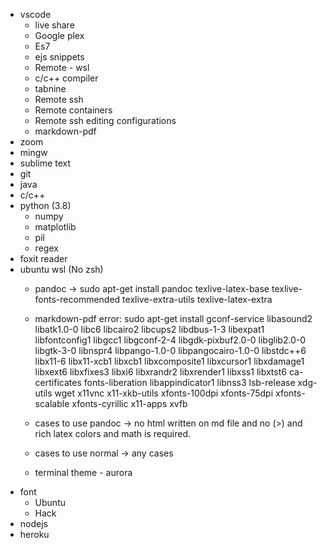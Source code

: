 - vscode
    - live share
    - Google plex
    - Es7
    - ejs snippets
    - Remote - wsl
    - c/c++ compiler
    - tabnine
    - Remote ssh
    - Remote containers
    - Remote ssh editing configurations
    - markdown-pdf
- zoom
- mingw
- sublime text
- git
- java
- c/c++
- python (3.8)
    - numpy
    - matplotlib
    - pil
    - regex
- foxit reader
- ubuntu wsl (No zsh)
    - pandoc -> sudo apt-get install pandoc texlive-latex-base texlive-fonts-recommended texlive-extra-utils texlive-latex-extra
    - markdown-pdf error: sudo apt-get install gconf-service libasound2 libatk1.0-0 libc6 libcairo2 libcups2 libdbus-1-3 libexpat1 libfontconfig1 libgcc1 libgconf-2-4 libgdk-pixbuf2.0-0 libglib2.0-0 libgtk-3-0 libnspr4 libpango-1.0-0 libpangocairo-1.0-0 libstdc++6 libx11-6 libx11-xcb1 libxcb1 libxcomposite1 libxcursor1 libxdamage1 libxext6 libxfixes3 libxi6 libxrandr2 libxrender1 libxss1 libxtst6 ca-certificates fonts-liberation libappindicator1 libnss3 lsb-release xdg-utils wget x11vnc x11-xkb-utils xfonts-100dpi xfonts-75dpi xfonts-scalable xfonts-cyrillic x11-apps xvfb

    - cases to use pandoc -> no html written on md file and no (>) and rich latex colors and math is required.
    - cases to use normal -> any cases

    - terminal theme - aurora  
- font
    - Ubuntu
    - Hack
- nodejs
- heroku

